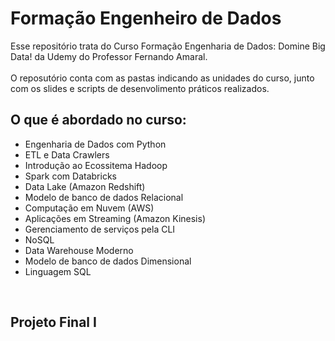 # Formação Engenheiro de Dados
Esse repositório trata do Curso Formação Engenharia de Dados: Domine Big Data! da Udemy do Professor Fernando Amaral.
<br>
<br>
O reposutório conta com as pastas indicando as unidades do curso, junto com os slides e scripts de desenvolimento práticos realizados.
<br>
<h2>O que é abordado no curso:</h2>
<ul>
  <li>Engenharia de Dados com Python</li>
  <li>ETL e Data Crawlers</li>
  <li>Introdução ao Ecossitema Hadoop</li>
  <li>Spark com Databricks</li>
  <li>Data Lake (Amazon Redshift)</li>
  <li>Modelo de banco de dados Relacional</li>
  <li>Computação em Nuvem (AWS)</li>
  <li>Aplicações em Streaming (Amazon Kinesis)</li>
  <li>Gerenciamento de serviços pela CLI</li>
  <li>NoSQL</li>
  <li>Data Warehouse Moderno</li>
  <li>Modelo de banco de dados Dimensional</li>
  <li>Linguagem SQL</li>
</ul>
<br>
<h2>Projeto Final I</h2>
